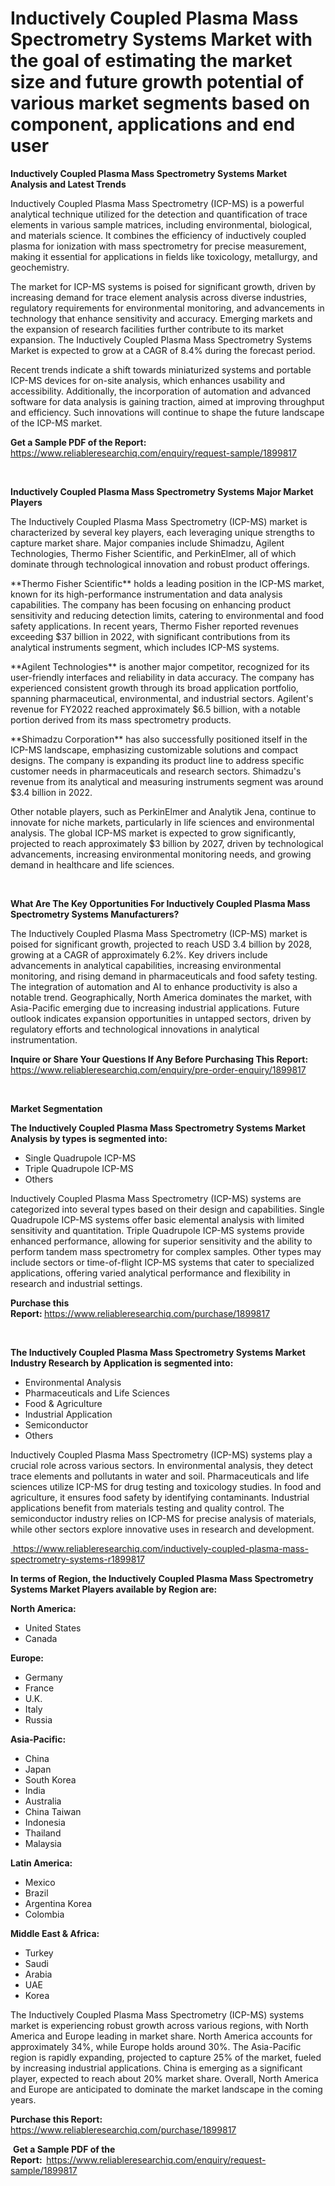 <p><h1>Inductively Coupled Plasma Mass Spectrometry Systems Market with the goal of estimating the market size and future growth potential of various market segments based on component, applications and end user</h1></p><p><strong>Inductively Coupled Plasma Mass Spectrometry Systems Market Analysis and Latest Trends</strong></p>
<p><p>Inductively Coupled Plasma Mass Spectrometry (ICP-MS) is a powerful analytical technique utilized for the detection and quantification of trace elements in various sample matrices, including environmental, biological, and materials science. It combines the efficiency of inductively coupled plasma for ionization with mass spectrometry for precise measurement, making it essential for applications in fields like toxicology, metallurgy, and geochemistry.</p><p>The market for ICP-MS systems is poised for significant growth, driven by increasing demand for trace element analysis across diverse industries, regulatory requirements for environmental monitoring, and advancements in technology that enhance sensitivity and accuracy. Emerging markets and the expansion of research facilities further contribute to its market expansion. The Inductively Coupled Plasma Mass Spectrometry Systems Market is expected to grow at a CAGR of 8.4% during the forecast period. </p><p>Recent trends indicate a shift towards miniaturized systems and portable ICP-MS devices for on-site analysis, which enhances usability and accessibility. Additionally, the incorporation of automation and advanced software for data analysis is gaining traction, aimed at improving throughput and efficiency. Such innovations will continue to shape the future landscape of the ICP-MS market.</p></p>
<p><strong>Get a Sample PDF of the Report:&nbsp;</strong> <a href="https://www.reliableresearchiq.com/enquiry/request-sample/1899817?utm_campaign=1087&utm_medium=2&utm_source=Github&utm_content=ia&utm_term=16042025&utm_id=inductively-coupled-plasma-mass-spectrometry-systems">https://www.reliableresearchiq.com/enquiry/request-sample/1899817</a></p>
<p>&nbsp;</p>
<p><strong>Inductively Coupled Plasma Mass Spectrometry Systems Major Market Players</strong></p>
<p><p>The Inductively Coupled Plasma Mass Spectrometry (ICP-MS) market is characterized by several key players, each leveraging unique strengths to capture market share. Major companies include Shimadzu, Agilent Technologies, Thermo Fisher Scientific, and PerkinElmer, all of which dominate through technological innovation and robust product offerings.</p><p>**Thermo Fisher Scientific** holds a leading position in the ICP-MS market, known for its high-performance instrumentation and data analysis capabilities. The company has been focusing on enhancing product sensitivity and reducing detection limits, catering to environmental and food safety applications. In recent years, Thermo Fisher reported revenues exceeding $37 billion in 2022, with significant contributions from its analytical instruments segment, which includes ICP-MS systems.</p><p>**Agilent Technologies** is another major competitor, recognized for its user-friendly interfaces and reliability in data accuracy. The company has experienced consistent growth through its broad application portfolio, spanning pharmaceutical, environmental, and industrial sectors. Agilent's revenue for FY2022 reached approximately $6.5 billion, with a notable portion derived from its mass spectrometry products.</p><p>**Shimadzu Corporation** has also successfully positioned itself in the ICP-MS landscape, emphasizing customizable solutions and compact designs. The company is expanding its product line to address specific customer needs in pharmaceuticals and research sectors. Shimadzu's revenue from its analytical and measuring instruments segment was around $3.4 billion in 2022.</p><p>Other notable players, such as PerkinElmer and Analytik Jena, continue to innovate for niche markets, particularly in life sciences and environmental analysis. The global ICP-MS market is expected to grow significantly, projected to reach approximately $3 billion by 2027, driven by technological advancements, increasing environmental monitoring needs, and growing demand in healthcare and life sciences.</p></p>
<p>&nbsp;</p>
<p><strong>What Are The Key Opportunities For Inductively Coupled Plasma Mass Spectrometry Systems Manufacturers?</strong></p>
<p><p>The Inductively Coupled Plasma Mass Spectrometry (ICP-MS) market is poised for significant growth, projected to reach USD 3.4 billion by 2028, growing at a CAGR of approximately 6.2%. Key drivers include advancements in analytical capabilities, increasing environmental monitoring, and rising demand in pharmaceuticals and food safety testing. The integration of automation and AI to enhance productivity is also a notable trend. Geographically, North America dominates the market, with Asia-Pacific emerging due to increasing industrial applications. Future outlook indicates expansion opportunities in untapped sectors, driven by regulatory efforts and technological innovations in analytical instrumentation.</p></p>
<p><strong>Inquire or Share Your Questions If Any Before Purchasing This Report:</strong> <a href="https://www.reliableresearchiq.com/enquiry/pre-order-enquiry/1899817?utm_campaign=1087&utm_medium=2&utm_source=Github&utm_content=ia&utm_term=16042025&utm_id=inductively-coupled-plasma-mass-spectrometry-systems">https://www.reliableresearchiq.com/enquiry/pre-order-enquiry/1899817</a></p>
<p>&nbsp;</p>
<p><strong>Market Segmentation</strong></p>
<p><strong>The Inductively Coupled Plasma Mass Spectrometry Systems Market Analysis by types is segmented into:</strong></p>
<p><ul><li>Single Quadrupole ICP-MS</li><li>Triple Quadrupole ICP-MS</li><li>Others</li></ul></p>
<p><p>Inductively Coupled Plasma Mass Spectrometry (ICP-MS) systems are categorized into several types based on their design and capabilities. Single Quadrupole ICP-MS systems offer basic elemental analysis with limited sensitivity and quantitation. Triple Quadrupole ICP-MS systems provide enhanced performance, allowing for superior sensitivity and the ability to perform tandem mass spectrometry for complex samples. Other types may include sectors or time-of-flight ICP-MS systems that cater to specialized applications, offering varied analytical performance and flexibility in research and industrial settings.</p></p>
<p><strong>Purchase this Report:&nbsp;</strong><a href="https://www.reliableresearchiq.com/purchase/1899817?utm_campaign=1087&utm_medium=2&utm_source=Github&utm_content=ia&utm_term=16042025&utm_id=inductively-coupled-plasma-mass-spectrometry-systems">https://www.reliableresearchiq.com/purchase/1899817</a></p>
<p>&nbsp;</p>
<p><strong>The Inductively Coupled Plasma Mass Spectrometry Systems Market Industry Research by Application is segmented into:</strong></p>
<p><ul><li>Environmental Analysis</li><li>Pharmaceuticals and Life Sciences</li><li>Food & Agriculture</li><li>Industrial Application</li><li>Semiconductor</li><li>Others</li></ul></p>
<p><p>Inductively Coupled Plasma Mass Spectrometry (ICP-MS) systems play a crucial role across various sectors. In environmental analysis, they detect trace elements and pollutants in water and soil. Pharmaceuticals and life sciences utilize ICP-MS for drug testing and toxicology studies. In food and agriculture, it ensures food safety by identifying contaminants. Industrial applications benefit from materials testing and quality control. The semiconductor industry relies on ICP-MS for precise analysis of materials, while other sectors explore innovative uses in research and development.</p></p>
<p><a href="https://www.reliableresearchiq.com/inductively-coupled-plasma-mass-spectrometry-systems-r1899817?utm_campaign=1087&utm_medium=2&utm_source=Github&utm_content=ia&utm_term=16042025&utm_id=inductively-coupled-plasma-mass-spectrometry-systems">&nbsp;https://www.reliableresearchiq.com/inductively-coupled-plasma-mass-spectrometry-systems-r1899817</a></p>
<p><strong>In terms of Region, the Inductively Coupled Plasma Mass Spectrometry Systems Market Players available by Region are:</strong></p>
<p>
    <p> <strong> North America: </strong>
        <ul>
            <li>United States</li>
            <li>Canada</li>
        </ul>
        </p> 
    <p> <strong> Europe: </strong>
        <ul>
            <li>Germany</li>
            <li>France</li>
            <li>U.K.</li>
            <li>Italy</li>
            <li>Russia</li>
        </ul>
        </p> 
    <p> <strong> Asia-Pacific: </strong>
        <ul>
            <li>China</li>
            <li>Japan</li>
            <li>South Korea</li>
            <li>India</li>
            <li>Australia</li>
            <li>China Taiwan</li>
            <li>Indonesia</li>
            <li>Thailand</li>
            <li>Malaysia</li>
        </ul>
        </p> 
    <p> <strong> Latin America: </strong>
        <ul>
            <li>Mexico</li>
            <li>Brazil</li>
            <li>Argentina Korea</li>
            <li>Colombia</li>
        </ul>
        </p> 
    <p> <strong> Middle East & Africa: </strong>
        <ul>
            <li>Turkey</li>
            <li>Saudi</li>
            <li>Arabia</li>
            <li>UAE</li>
            <li>Korea</li>
        </ul>
    </p>
    </p>
<p><p>The Inductively Coupled Plasma Mass Spectrometry (ICP-MS) systems market is experiencing robust growth across various regions, with North America and Europe leading in market share. North America accounts for approximately 34%, while Europe holds around 30%. The Asia-Pacific region is rapidly expanding, projected to capture 25% of the market, fueled by increasing industrial applications. China is emerging as a significant player, expected to reach about 20% market share. Overall, North America and Europe are anticipated to dominate the market landscape in the coming years.</p></p>
<p><strong>Purchase this Report: </strong><a href="https://www.reliableresearchiq.com/purchase/1899817?utm_campaign=1087&utm_medium=2&utm_source=Github&utm_content=ia&utm_term=16042025&utm_id=inductively-coupled-plasma-mass-spectrometry-systems">https://www.reliableresearchiq.com/purchase/1899817</a></p>
<p>&nbsp;<strong>Get a Sample PDF of the Report:&nbsp;&nbsp;</strong><a href="https://www.reliableresearchiq.com/enquiry/request-sample/1899817?utm_campaign=1087&utm_medium=2&utm_source=Github&utm_content=ia&utm_term=16042025&utm_id=inductively-coupled-plasma-mass-spectrometry-systems">https://www.reliableresearchiq.com/enquiry/request-sample/1899817</a></p>
<p><strong></strong></p>
<p><p></p><p></p><p></p></p>
